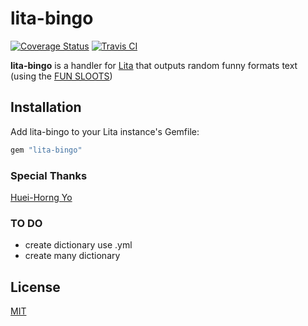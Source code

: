 # lita-bingo

[![Coverage Status](https://img.shields.io/coveralls/SammyLin/lita-bingo.svg)](https://coveralls.io/r/SammyLin/lita-bingo?branch=master)
[![Travis CI](https://travis-ci.org/SammyLin/lita-bingo.svg)](https://travis-ci.org/SammyLin/lita-bingo)

**lita-bingo** is a handler for [Lita](https://github.com/jimmycuadra/lita)
that outputs  random funny formats text (using the
[FUN SLOOTS](http://slot.miario.com/))

## Installation

Add lita-bingo to your Lita instance's Gemfile:

``` ruby
gem "lita-bingo"
```
### Special Thanks

[Huei-Horng Yo](https://github.com/hiroshiyui)

### TO DO

* create dictionary use .yml
* create many dictionary

## License

[MIT](http://opensource.org/licenses/MIT)

